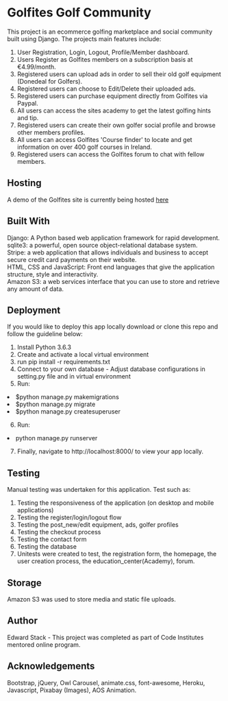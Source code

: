 <h1>Golfites Golf Community</h1>
This project is an ecommerce golfing marketplace and social community built using Django. The projects main features include:

1. User Registration, Login, Logout, Profile/Member dashboard.
2. Users Register as Golfites members on a subscription basis at €4.99/month.
2. Registered users can upload ads in order to sell their old golf equipment (Donedeal for Golfers).
3. Registered users can choose to Edit/Delete their uploaded ads.
4. Registered users can purchase equipment directly from Golfites via Paypal.
5. All users can access the sites academy to get the latest golfing hints and tip.
6. Registered users can create their own golfer social profile and browse other members profiles.
7. All users can access Golfites 'Course finder' to locate and get information on over 400 golf courses in Ireland.
8. Registered users can access the Golfites forum to chat with fellow members.

<h2>Hosting</h2>
A demo of the Golfites site is currently being hosted <a href="https://golfites-golf-community.herokuapp.com">here</a>

<h2>Built With</h2>
Django: A Python based web application framework for rapid development.
<br>
sqlite3: a powerful, open source object-relational database system.
<br>
Stripe: a web application that allows individuals and business to accept secure credit card payments on their website.
<br>
HTML, CSS and JavaScript: Front end languages that give the application structure, style and interactivity.
<br>
Amazon S3: a web services interface that you can use to store and retrieve any amount of data. 

<h2>Deployment</h2>

If you would like to deploy this app locally download or clone this repo and follow the guideline below:

1. Install Python 3.6.3
2. Create and activate a local virtual environment
3. run pip install -r requirements.txt
4. Connect to your own database - Adjust database configurations in setting.py file and in virtual environment
5. Run:
<li>$python manage.py makemigrations</li>
<li>$python manage.py migrate</li>
<li>$python manage.py createsuperuser</li>

6. Run: 
<li>python manage.py runserver</li>

7. Finally, navigate to http://localhost:8000/ to view your app locally.

<h2>Testing</h2>

Manual testing was undertaken for this application. Test such as:

1. Testing the responsiveness of the application (on desktop and mobile applications)
2. Testing the register/login/logout flow
3. Testing the post_new/edit equipment, ads, golfer profiles
4. Testing the checkout process
5. Testing the contact form
6. Testing the database
7. Unitests were created to test, the registration form, the homepage, the user creation process, the education_center(Academy), forum.

<h2>Storage</h2>

Amazon S3 was used to store media and static file uploads.

<h2>Author</h2>

Edward Stack - This project was completed as part of Code Institutes mentored online program.

<h2>Acknowledgements</h2>
Bootstrap, jQuery, Owl Carousel, animate.css, font-awesome, Heroku, Javascript, Pixabay (Images), AOS Animation.
